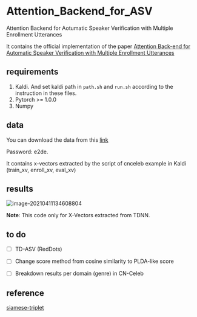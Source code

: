 # Attention_Backend_for_ASV
Attention Backend for Aotumatic Speaker Verification with Multiple Enrollment Utterances

It contains the official implementation of the paper [Attention Back-end for Automatic Speaker Verification with Multiple Enrollment Utterances](https://arxiv.org/abs/2104.01541)

## requirements

1. Kaldi. And set kaldi path in `path.sh` and `run.sh` according to the instruction in these files.
2. Pytorch >= 1.0.0
3. Numpy

## data

You can download the data from this [link](https://dubox.com/s/1m8n3h7zP4lr1UA64aFYPfQ)

 Password: e2de.

It contains x-vectors extracted by the script of cnceleb example in Kaldi (train_xv, enroll_xv, eval_xv)

## results

![image-20210411134608804](https://i.loli.net/2021/04/11/hmEyBCFvSIbJ4Ro.png)

**Note**: This code only for X-Vectors extracted from TDNN.

## to do

- [ ] TD-ASV (RedDots)

- [ ] Change score method from cosine similarity to PLDA-like score

- [ ] Breakdown results per domain (genre) in CN-Celeb

## reference

[siamese-triplet](https://github.com/adambielski/siamese-triplet)

